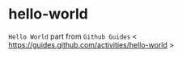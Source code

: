 # hello-world
`Hello World` part from `Github Guides` < https://guides.github.com/activities/hello-world >
